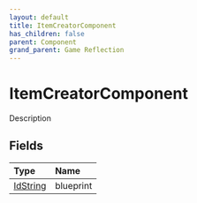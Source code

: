```yaml
---
layout: default
title: ItemCreatorComponent
has_children: false
parent: Component
grand_parent: Game Reflection
---
```

# ItemCreatorComponent
Description 

## Fields
| Type | Name |
|:-------------|:--------------|
| [IdString](/game-reflection/components/id_string.md) | blueprint |
